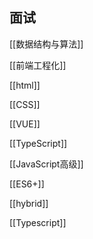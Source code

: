 ## 面试
[[数据结构与算法]]

[[前端工程化]]

[[html]]

[[CSS]]

[[VUE]]

[[TypeScript]]

[[JavaScript高级]]

[[ES6+]]

[[hybrid]]

[[Typescript]]